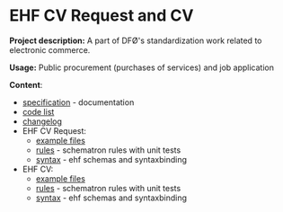 # EHF CV Request and CV

**Project description:** A part of DFØ's standardization work related to electronic commerce.

**Usage:** Public procurement (purchases of services) and job application


**Content**:
* [specification](https://github.com/areberg/ehf-cv/tree/master/src/docs) - documentation
* [code list](https://github.com/areberg/ehf-cv/tree/master/src/_common/codelist) 
* [changelog](https://github.com/areberg/ehf-cv/tree/master/src/docs/changelog)
* EHF CV Request: 
  * [example files](https://github.com/areberg/ehf-cv/tree/master/src/cv-request-1.0/rules/example)
  * [rules](https://github.com/areberg/ehf-cv/tree/master/src/cv-request-1.0/rules/sch)  - schematron rules with unit tests
  * [syntax](https://github.com/areberg/ehf-cv/tree/master/src/cv-request-1.0/syntax) - ehf schemas and syntaxbinding
* EHF CV: 
  * [example files](https://github.com/areberg/ehf-cv/tree/master/src/cv-1.0/rules/example)
  * [rules](https://github.com/areberg/ehf-cv/tree/master/src/cv-1.0/rules/sch)  - schematron rules with unit tests
  * [syntax](https://github.com/areberg/ehf-cv/tree/master/src/cv-1.0/syntax) - ehf schemas and syntaxbinding

